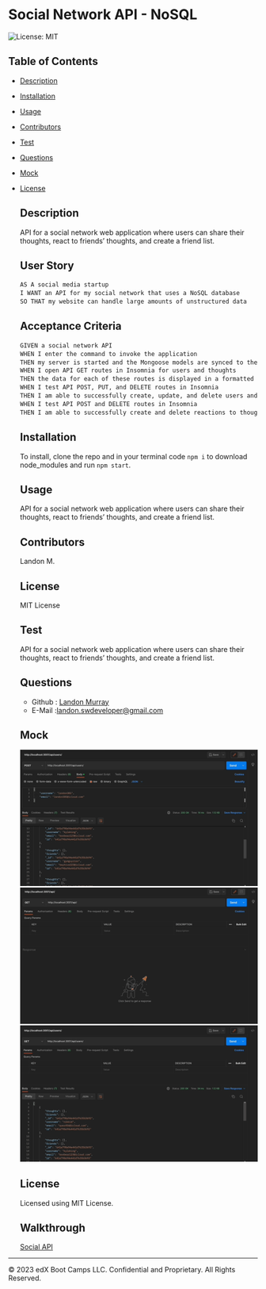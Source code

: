   # Social Network API - NoSQL
  ![License: MIT](https://img.shields.io/badge/License-MIT-green.svg)

  ## Table of Contents
  * [Description](#description)
  * [Installation](#installation)
  * [Usage](#usage)
  * [Contributors](#contributors)
  * [Test](#test)
  * [Questions](#questions)
  * [Mock](#mock)


  
* [License](#license)

    
  ## Description
  API for a social network web application where users can share their thoughts, react to friends’ thoughts, and create a friend list.

  ## User Story

  ```md
  AS A social media startup
  I WANT an API for my social network that uses a NoSQL database
  SO THAT my website can handle large amounts of unstructured data
  ```

  ## Acceptance Criteria

  ```md
  GIVEN a social network API
  WHEN I enter the command to invoke the application
  THEN my server is started and the Mongoose models are synced to the MongoDB database
  WHEN I open API GET routes in Insomnia for users and thoughts
  THEN the data for each of these routes is displayed in a formatted JSON
  WHEN I test API POST, PUT, and DELETE routes in Insomnia
  THEN I am able to successfully create, update, and delete users and thoughts in my database
  WHEN I test API POST and DELETE routes in Insomnia
  THEN I am able to successfully create and delete reactions to thoughts and add and remove friends to a user’s friend list
  ```
 
  
  ## Installation
  To install, clone the repo and in your terminal code `npm i` to download node_modules and run `npm start`.
  ## Usage
  API for a social network web application where users can share their thoughts, react to friends’ thoughts, and create a friend list.
  ## Contributors
  Landon M.
  ## License
  MIT License
  ## Test
  API for a social network web application where users can share their thoughts, react to friends’ thoughts, and create a friend list.

  ## Questions
  * Github : [Landon Murray](https://github.com/LandoBM/)
  * E-Mail :landon.swdeveloper@gmail.com

  ## Mock
  ![Image](./Assets/sna-gif.gif)
  ![Image](./Assets/sna-gif(2).gif)
  ![Image](./Assets/sna-gif(3).gif)


  ## License
    Licensed using MIT License.
  
  ## Walkthrough
  [Social API](https://drive.google.com/file/d/1tfz0eDo_lWaseZILM8VF_whFxjKXSMlT/view)

---
© 2023 edX Boot Camps LLC. Confidential and Proprietary. All Rights Reserved.
